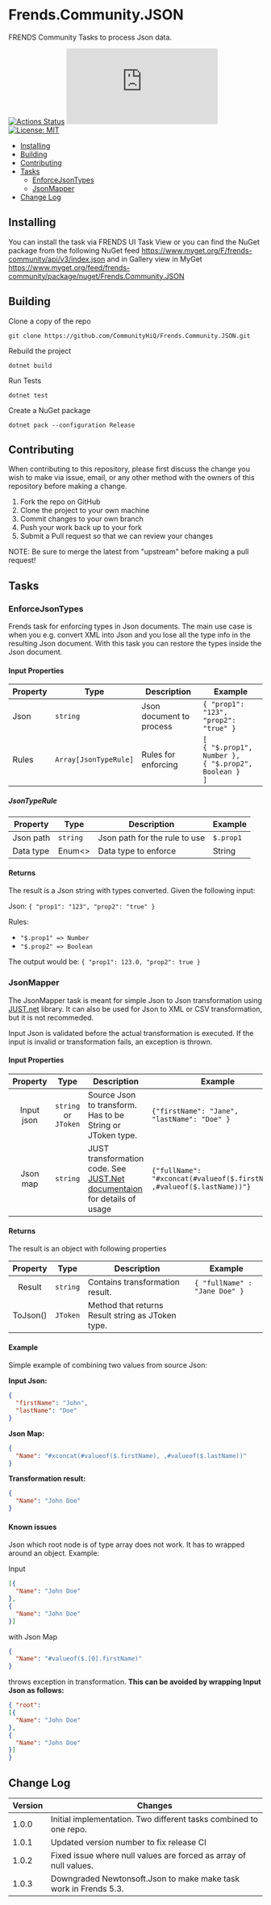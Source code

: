 # Frends.Community.JSON

FRENDS Community Tasks to process Json data.

[![Actions Status](https://github.com/CommunityHiQ/Frends.Community.JSON/workflows/PackAndPushAfterMerge/badge.svg)](https://github.com/CommunityHiQ/Frends.Community.JSON/actions) ![MyGet](https://img.shields.io/myget/frends-community/v/Frends.Community.JSON) [![License: MIT](https://img.shields.io/badge/License-MIT-yellow.svg)](https://opensource.org/licenses/MIT) 

- [Installing](#installing)
- [Building](#building)
- [Contributing](#contributing)
- [Tasks](#Tasks)
     - [EnforceJsonTypes](#EnforceJsonTypes)
     - [JsonMapper](#JsonMapper)
- [Change Log](#change-log)

## Installing

You can install the task via FRENDS UI Task View or you can find the NuGet package from the following NuGet feed
https://www.myget.org/F/frends-community/api/v3/index.json and in Gallery view in MyGet https://www.myget.org/feed/frends-community/package/nuget/Frends.Community.JSON

## Building

Clone a copy of the repo

`git clone https://github.com/CommunityHiQ/Frends.Community.JSON.git`

Rebuild the project

`dotnet build`

Run Tests

`dotnet test`

Create a NuGet package

`dotnet pack --configuration Release`

## Contributing
When contributing to this repository, please first discuss the change you wish to make via issue, email, or any other method with the owners of this repository before making a change.

1. Fork the repo on GitHub
2. Clone the project to your own machine
3. Commit changes to your own branch
4. Push your work back up to your fork
5. Submit a Pull request so that we can review your changes

NOTE: Be sure to merge the latest from "upstream" before making a pull request!

## Tasks

### EnforceJsonTypes

Frends task for enforcing types in Json documents. The main use case is when you e.g. convert XML into Json and you lose all the type info in the resulting Json document. With this task you can restore the types inside the Json document.

#### Input Properties

| Property             | Type                 | Description                          | Example |
| ---------------------| ---------------------| ------------------------------------ | ----- |
| Json | `string` | Json document to process | `{ "prop1": "123", "prop2": "true" }`
| Rules | `Array[JsonTypeRule]` | Rules for enforcing | `[`<br/>`{ "$.prop1", Number },`<br/>`{ "$.prop2", Boolean }`<br/>`]` |

##### JsonTypeRule

| Property             | Type                 | Description                          | Example |
| ---------------------| ---------------------| ------------------------------------ | ----- |
| Json path | `string` | Json path for the rule to use | `$.prop1` |
| Data type | Enum<> | Data type to enforce | String |


#### Returns

The result is a Json string with types converted. Given the following input:

Json:  `{ "prop1": "123", "prop2": "true" }`

Rules:
- `"$.prop1" => Number`
- `"$.prop2" => Boolean`

The output would be: `{ "prop1": 123.0, "prop2": true }`

### JsonMapper

The JsonMapper task is meant for simple Json to Json transformation using [JUST.net](https://github.com/WorkMaze/JUST.net) library. 
It can also be used for Json to XML or CSV transformation, but it is not recommeded.

Input Json is validated before the actual transformation is executed. If the input is invalid or transformation fails, an exception is thrown.

#### Input Properties

| Property     | Type	    | Description    | Example        |
|:------------:|:----------:|----------------|----------------|
| Input json | `string` or `JToken` | Source Json to transform. Has to be String or JToken type. | `{"firstName": "Jane", "lastName": "Doe" }` |
| Json map | `string` | JUST transformation code. See [JUST.Net documentaion](https://github.com/WorkMaze/JUST.net#just) for details of usage | `{"fullName": "#xconcat(#valueof($.firstName), ,#valueof($.lastName))"}` |

#### Returns

The result is an object with following properties

| Property     | Type	    | Description    | Example        |
|:------------:|:----------:|----------------|----------------|
| Result | `string` | Contains transformation result. | `{ "fullName" : "Jane Doe" }` |
| ToJson() | `JToken` | Method that returns Result string as JToken type. | |

#### Example

Simple example of combining two values from source Json:

**Input Json:**
```json
{
  "firstName": "John",
  "lastName": "Doe"
}
```
**Json Map:**
```json
{
  "Name": "#xconcat(#valueof($.firstName), ,#valueof($.lastName))"
}
```

**Transformation result:**
```json
{
  "Name": "John Doe"
}
```

#### Known issues

Json which root node is of type array does not work. It has to wrapped around an object.
Example:

Input
```json
[{
  "Name": "John Doe"
},
{
  "Name": "John Doe"
}]
```
with Json Map
```json
{
  "Name": "#valueof($.[0].firstName)"
}
```
throws exception in transformation. **This can be avoided by wrapping Input Json as follows:**

```json
{ "root":
[{
  "Name": "John Doe"
},
{
  "Name": "John Doe"
}]
}
```

## Change Log

| Version | Changes                                                           |
| ------- | -------                                                           |
| 1.0.0   | Initial implementation. Two different tasks combined to one repo. |
| 1.0.1   | Updated version number to fix release CI                          |
| 1.0.2   | Fixed issue where null values are forced as array of null values. |
| 1.0.3   | Downgraded Newtonsoft.Json to make make task work in Frends 5.3.  |
